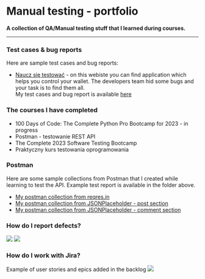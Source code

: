# Manual testing - portfolio
<b>A collection of QA/Manual testing stuff that I learned during courses.</b>
<hr>
<h3>Test cases & bug reports</h3>
Here are sample test cases and bug reports:
<ul>
<li><a href="https://naucz-sie-testowac.czyitjestdlamnie.pl/">Naucz się testować</a> - on this webiste you can find application which helps you control your wallet. The developers team hid some bugs and your task is to find them all. 
<br> My test cases and bug report is available <a href="https://docs.google.com/spreadsheets/d/1MNwEeeh6N47dSlC65d6zWvOqKlo6r6Uw63_VbwxQqwc/edit?usp=sharing">here</a></li>
</ul>

<h3>The courses I have completed</h3>
<ul>
<li>100 Days of Code: The Complete Python Pro Bootcamp for 2023 - in progress</li>
<li>Postman - testowanie REST API</li>
<li>The Complete 2023 Software Testing Bootcamp</li>
<li>Praktyczny kurs testowania oprogramowania</li>
</ul>

<h3>Postman</h3>

Here are some sample collections from Postman that I created while learning to test the API.
Example test report is available in the folder above.

<ul>
<li><a href="https://www.postman.com/aviation-geologist-38287031/workspace/test-bootcamp/collection/25345801-5d34f760-a30f-4ef9-9abd-c37ef081874f?action=share&creator=25345801">My postman collection from reqres.in</a></li>
<li><a href="https://www.postman.com/aviation-geologist-38287031/workspace/test-bootcamp/collection/25345801-8fef92e1-faf2-4369-be04-8628740e677c?action=share&creator=25345801">My postman collection from JSONPlaceholder - post section</a></li>
<li><a href="https://www.postman.com/aviation-geologist-38287031/workspace/test-bootcamp/collection/25345801-a8bb86e4-a7cf-44cb-aecf-16708e446182?action=share&creator=25345801">My postman collection from JSONPlaceholder - comment section</a></li>
</ul>


<h3>How do I report defects?</h3>
<img src="https://user-images.githubusercontent.com/77117434/224371132-bc4b16ec-72cf-46c4-ba6c-eda8aa5b9380.PNG"/>
<img src="https://user-images.githubusercontent.com/77117434/224372615-29d0aa5d-c4f0-4d3c-9a5a-d6f9e89ceeb1.png"/>

<h3>How do I work with Jira?</h3>
Example of user stories and epics added in the backlog  
<img src="https://user-images.githubusercontent.com/77117434/224371697-ecbb517b-34c1-4cdf-b0dd-8f0fc9f97fa0.jpg"/>


